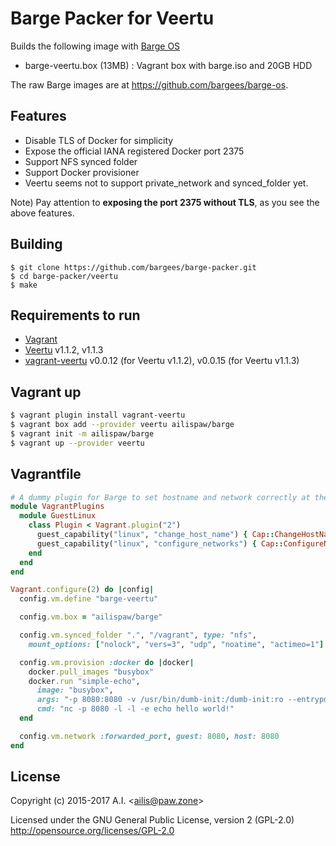 # Barge Packer for Veertu

Builds the following image with [Barge OS](https://github.com/bargees/barge-os)

- barge-veertu.box (13MB) : Vagrant box with barge.iso and 20GB HDD

The raw Barge images are at https://github.com/bargees/barge-os.

## Features

- Disable TLS of Docker for simplicity
- Expose the official IANA registered Docker port 2375
- Support NFS synced folder
- Support Docker provisioner
- Veertu seems not to support private_network and synced_folder yet.

Note) Pay attention to **exposing the port 2375 without TLS**, as you see the above features.

## Building

```
$ git clone https://github.com/bargees/barge-packer.git
$ cd barge-packer/veertu
$ make
```

## Requirements to run

- [Vagrant](https://www.vagrantup.com/)
- [Veertu](https://veertu.com/) v1.1.2, v1.1.3
- [vagrant-veertu](https://rubygems.org/gems/vagrant-veertu/) v0.0.12 (for Veertu v1.1.2), v0.0.15 (for Veertu v1.1.3)

## Vagrant up

```bash
$ vagrant plugin install vagrant-veertu
$ vagrant box add --provider veertu ailispaw/barge
$ vagrant init -m ailispaw/barge
$ vagrant up --provider veertu
```

## Vagrantfile

```ruby
# A dummy plugin for Barge to set hostname and network correctly at the very first `vagrant up`
module VagrantPlugins
  module GuestLinux
    class Plugin < Vagrant.plugin("2")
      guest_capability("linux", "change_host_name") { Cap::ChangeHostName }
      guest_capability("linux", "configure_networks") { Cap::ConfigureNetworks }
    end
  end
end

Vagrant.configure(2) do |config|
  config.vm.define "barge-veertu"

  config.vm.box = "ailispaw/barge"

  config.vm.synced_folder ".", "/vagrant", type: "nfs",
    mount_options: ["nolock", "vers=3", "udp", "noatime", "actimeo=1"]

  config.vm.provision :docker do |docker|
    docker.pull_images "busybox"
    docker.run "simple-echo",
      image: "busybox",
      args: "-p 8080:8080 -v /usr/bin/dumb-init:/dumb-init:ro --entrypoint=/dumb-init",
      cmd: "nc -p 8080 -l -l -e echo hello world!"
  end

  config.vm.network :forwarded_port, guest: 8080, host: 8080
end
```

## License

Copyright (c) 2015-2017 A.I. &lt;ailis@paw.zone&gt;

Licensed under the GNU General Public License, version 2 (GPL-2.0)  
http://opensource.org/licenses/GPL-2.0
